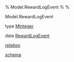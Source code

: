 % Model.RewardLogEvent
% 
% 

Model.RewardLogEvent

type [MInteger](Model-RewardLogEvent.html#t:MInteger)

data [RewardLogEvent](Model-RewardLogEvent.html#t:RewardLogEvent)

[relation](Model-RewardLogEvent.html#v:relation)

[schema](Model-RewardLogEvent.html#v:schema)
